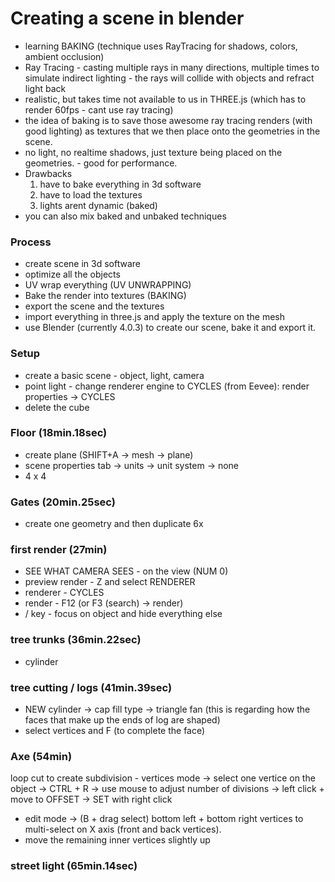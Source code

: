# Creating a scene in blender

- learning BAKING (technique uses RayTracing for shadows, colors, ambient occlusion)
- Ray Tracing - casting multiple rays in many directions, multiple times to simulate indirect lighting - the rays will collide with objects and refract light back
- realistic, but takes time not available to us in THREE.js (which has to render 60fps - cant use ray tracing)
- the idea of baking is to save those awesome ray tracing renders (with good lighting) as textures that we then place onto the geometries in the scene.
- no light, no realtime shadows, just texture being placed on the geometries. - good for performance.
- Drawbacks 
  1. have to bake everything in 3d software
  2. have to load the textures
  3. lights arent dynamic (baked)
- you can also mix baked and unbaked techniques

### Process
- create scene in 3d software
- optimize all the objects
- UV wrap everything (UV UNWRAPPING)
- Bake the render into textures (BAKING)
- export the scene and the textures
- import everything in three.js and apply the texture on the mesh
- use Blender (currently 4.0.3) to create our scene, bake it and export it.

### Setup
- create a basic scene - object, light, camera  
- point light - change renderer engine to CYCLES (from Eevee): render properties -> CYCLES
- delete the cube

### Floor (18min.18sec)
- create plane (SHIFT+A -> mesh -> plane)
- scene properties tab -> units -> unit system -> none
- 4 x 4

### Gates (20min.25sec)
- create one geometry and then duplicate 6x

### first render (27min)
- SEE WHAT CAMERA SEES - on the view (NUM 0)
- preview render - Z and select RENDERER
- renderer - CYCLES
- render - F12 (or F3 (search) -> render)
- / key - focus on object and hide everything else

### tree trunks (36min.22sec)
- cylinder 

### tree cutting / logs (41min.39sec)
- NEW cylinder -> cap fill type -> triangle fan (this is regarding how the faces that make up the ends of log are shaped)
- select vertices and F (to complete the face)

### Axe (54min)
loop cut to create subdivision - vertices mode -> select one vertice on the object -> CTRL + R -> use mouse to adjust number of divisions -> left click + move to OFFSET -> SET with right click
- edit mode -> (B + drag select) bottom left + bottom right vertices to multi-select on X axis (front and back vertices).
- move the remaining inner vertices slightly up 

### street light (65min.14sec)
